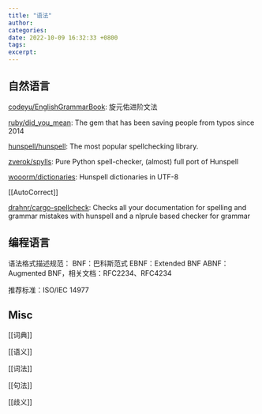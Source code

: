 ```yaml
---
title: "语法"
author: 
categories: 
date: 2022-10-09 16:32:33 +0800
tags: 
excerpt: 
---
```


## 自然语言

[codeyu/EnglishGrammarBook](https://github.com/codeyu/EnglishGrammarBook): 旋元佑进阶文法

[ruby/did_you_mean](https://github.com/ruby/did_you_mean): The gem that has been saving people from typos since 2014

[hunspell/hunspell](https://github.com/hunspell/hunspell): The most popular spellchecking library.

[zverok/spylls](https://github.com/zverok/spylls): Pure Python spell-checker, (almost) full port of Hunspell

[wooorm/dictionaries](https://github.com/wooorm/dictionaries): Hunspell dictionaries in UTF-8

[[AutoCorrect]]

[drahnr/cargo-spellcheck](https://github.com/drahnr/cargo-spellcheck): Checks all your documentation for spelling and grammar mistakes with hunspell and a nlprule based checker for grammar



## 编程语言

语法格式描述规范：
BNF：巴科斯范式
EBNF：Extended BNF
ABNF：Augmented BNF，相关文档：RFC2234、RFC4234


推荐标准：ISO/IEC 14977


## Misc

[[词典]]

[[语义]]

[[词法]]

[[句法]]

[[歧义]]

